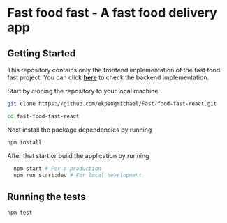 # Fast food fast - A fast food delivery app

## Getting Started

This repository contains only the frontend implementation of the fast food fast project. You can click **[here](https://github.com/ekpangmichael/Fast-Food-Delivery-App.git)** to check the backend implementation.

Start by cloning the repository to your local machine

```bash
git clone https://github.com/ekpangmichael/Fast-food-fast-react.git

cd fast-food-fast-react
```

Next install the package dependencies by running

```bash
npm install
```

After that start or build the application by running

```bash
  npm start # For a production
  npm run start:dev # For local development
```

## Running the tests

```bash
npm test

```
